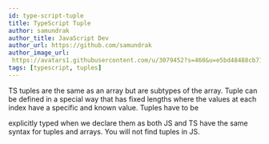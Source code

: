 ```yaml
---
id: type-script-tuple
title: TypeScript Tuple
author: samundrak
author_title: JavaScript Dev
author_url: https://github.com/samundrak
author_image_url: 
 https://avatars1.githubusercontent.com/u/3079452?s=460&u=e5bd48488cb71b665ea5403192c6b8a963644a08&v=4
tags: [typescript, tuples]
---
```


TS tuples are the same as an array but are subtypes of the array. Tuple can be defined in a special way that has fixed lengths where the values at each index have a specific and known value. Tuples have to be

<!-- truncate -->

explicitly typed when we declare them as both JS and TS have the same syntax for tuples and arrays. You will not find tuples in JS.
